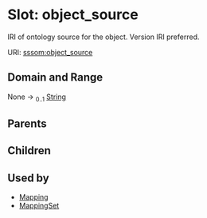 
# Slot: object_source


IRI of ontology source for the object. Version IRI preferred.

URI: [sssom:object_source](http://w3id.org/sssom/object_source)


## Domain and Range

None &#8594;  <sub>0..1</sub> [String](types/String.md)

## Parents


## Children


## Used by

 * [Mapping](Mapping.md)
 * [MappingSet](MappingSet.md)
